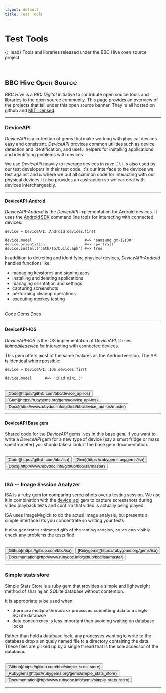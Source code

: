 ```yaml
---
layout: default
title: Test Tools
---
```


# Test Tools

{: .lead}
Tools and libraries released under the BBC Hive open source project


<br />

## BBC Hive Open Source 

*BBC Hive* is a *BBC Digital* initiative to contribute open source tools and
libraries to the open source community. This page provides an overview of
the projects that fall under this open source banner. They're all hosted on
github and [MIT licensed](/hive-ci/license).

* * * 

### DeviceAPI

*DeviceAPI* is a collection of gems that make working with physical devices
easy and consistent. *DeviceAPI* provides common utilities such as device
detection and identification, and useful helpers for installing applications
and identifying problems with devices.

We use *DeviceAPI* heavily to leverage devices in *Hive CI*. It's also used by
our test developers in their test code. It's our interface to the devices we
test against and is where we put all common code for interacting with our
physical devices. It also provides an abstraction so we can deal with devices
interchangeably.

* * * 

#### DeviceAPI-Android

*DeviceAPI-Android* is the *DeviceAPI* implementation for Android devices. It
uses the [Android SDK](https://developer.android.com/sdk) command line tools
for interacting with connected devices:

    device = DeviceAPI::Android.devices.first
    
    device.model                        #=> 'samsung gt-i9100'
    device.orientation                  #=> :portrait
    device.install('path/to/build.apk') #=> true
    

In addition to detecting and identifying physical devices, *DeviceAPI-Android*
handles functions like:

* managing keystores and signing apps
* installing and deleting applications
* managing orientation and settings
* capturing screenshots
* performing cleanup operations
* executing monkey testing

<br />
<a class="btn btn-default" href="https://github.com/bbc/device_api-android">Code</a>
<a class="btn btn-default" href="https://rubygems.org/gems/device_api-android">Gems</a>
<a class="btn btn-default" href="http://www.rubydoc.info/github/bbc/device_api-android/master">Docs</a>

* * * 

#### DeviceAPI-IOS

*DeviceAPI-IOS* is the iOS implementation of *DeviceAPI*. It uses
*[libimobiledevice](http://www.libimobiledevice.org/)* for interacting with
connected devices.

This gem offers most of the same features as the Android version. The API 
is identical where possible:

    device = DeviceAPI::IOS.devices.first
    
    device.model      #=> 'iPad mini 3'

<br />
<button class="btn btn-default">[Code](https://github.com/bbc/device_api-ios)</button>
<button class="btn btn-default">[Gem](https://rubygems.org/gems/device_api-ios)</button>
<button class="btn btn-default">[Docs](http://www.rubydoc.info/github/bbc/device_api-ios/master)</button>

* * * 

#### DeviceAPI Base gem 

Shared code for the *DeviceAPI* gems lives in this base gem. If you want to
write a *DeviceAPI* gem for a new type of device (say a smart fridge or mass
spectrometer) you should take a look at the base gem documentation.

<br />
<button class="btn btn-default">[Code](https://github.com/bbc/isa)</button>
<button class="btn btn-default">[Gem](https://rubygems.org/gems/isa)</button>
<button class="btn btn-default">[Docs](http://www.rubydoc.info/github/bbc/isa/master)</button>


* * * 

### ISA -- Image Session Analyzer

ISA is a ruby gem for comparing screenshots over a testing session. We use it in
combination with the [device_api](#device_api) gem to capture screenshots during
video playback tests and confirm that video is actually being played.

ISA uses ImageMagick to do the actual image analysis, but presents a simple
interface lets you concentrate on writing your tests.

It also generates animated gifs of the testing session, so we can visibly check
any problems the tests find.


<br />
<button class="btn btn-default">[Github](https://github.com/bbc/isa)</button>
<button class="btn btn-default">[Rubygems](https://rubygems.org/gems/isa)</button>
<button class="btn btn-default">[Documentation](http://www.rubydoc.info/github/bbc/isa/master)</button>



* * *

### Simple stats store

Simple Stats Store is a ruby gem that provides a simple and lightweight method
of sharing an SQLite database without contention.

It is appropriate to be used when:

* there are multiple threads or processes submitting data to a single SQLite
database
* data concurrency is less important than avoiding waiting on database locks

Rather than hold a database lock, any processes wanting to write to the
database drop a uniquely named file to a directory containing the data. These
files are picked up by a single thread that is the sole accessor of the
database.


<br />
<button class="btn btn-default">[Github](https://github.com/bbc/simple_stats_store)</button>
<button class="btn btn-default">[Rubygems](https://rubygems.org/gems/simple_stats_store)</button>
<button class="btn btn-default">[Documentation](http://www.rubydoc.info/gems/simple_stats_store)</button>

* * *

